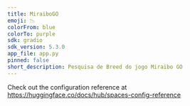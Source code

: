 ```yaml
---
title: MiraiboGO
emoji: 📉
colorFrom: blue
colorTo: purple
sdk: gradio
sdk_version: 5.3.0
app_file: app.py
pinned: false
short_description: Pesquisa de Breed do jogo Miraibo GO
---
```


Check out the configuration reference at https://huggingface.co/docs/hub/spaces-config-reference
